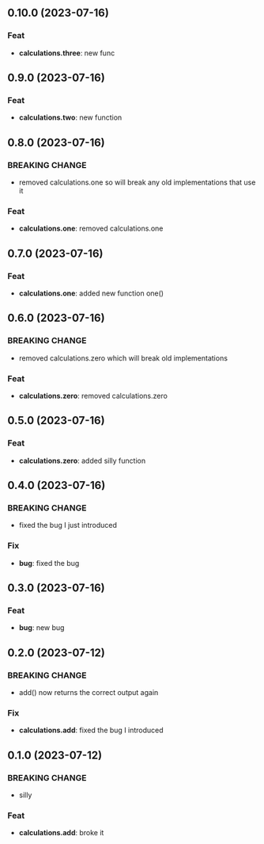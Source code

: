 ## 0.10.0 (2023-07-16)

### Feat

- **calculations.three**: new func

## 0.9.0 (2023-07-16)

### Feat

- **calculations.two**: new function

## 0.8.0 (2023-07-16)

### BREAKING CHANGE

- removed calculations.one so will break any old implementations that use it

### Feat

- **calculations.one**: removed calculations.one

## 0.7.0 (2023-07-16)

### Feat

- **calculations.one**: added new function one()

## 0.6.0 (2023-07-16)

### BREAKING CHANGE

- removed calculations.zero which will break old implementations

### Feat

- **calculations.zero**: removed calculations.zero

## 0.5.0 (2023-07-16)

### Feat

- **calculations.zero**: added silly function

## 0.4.0 (2023-07-16)

### BREAKING CHANGE

- fixed the bug I just introduced

### Fix

- **bug**: fixed the bug

## 0.3.0 (2023-07-16)

### Feat

- **bug**: new bug

## 0.2.0 (2023-07-12)

### BREAKING CHANGE

- add() now returns the correct output again

### Fix

- **calculations.add**: fixed the bug I introduced

## 0.1.0 (2023-07-12)

### BREAKING CHANGE

- silly

### Feat

- **calculations.add**: broke it
